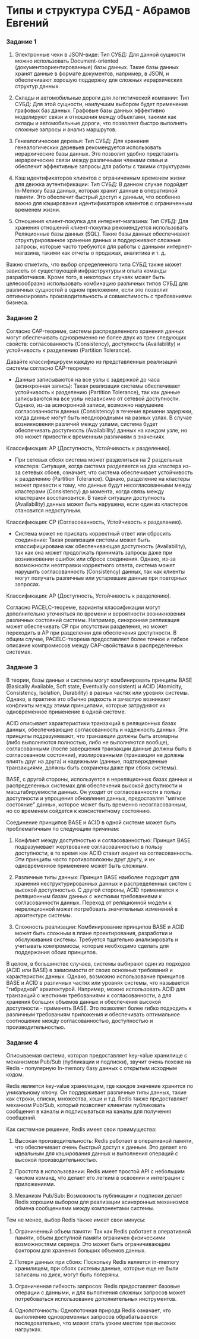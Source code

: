 # Типы и структура СУБД - Абрамов Евгений

### Задание 1

1. Электронные чеки в JSON-виде:
Тип СУБД: Для данной сущности можно использовать Document-oriented (документоориентированные) базы данных. Такие базы данных хранят данные в формате документов, например, в JSON, и обеспечивают хорошую поддержку для сложных иерархических структур данных.

2. Склады и автомобильные дороги для логистической компании:
Тип СУБД: Для этой сущности, наилучшим выбором будет применение графовых баз данных. Графовые базы данных эффективно моделируют связи и отношения между объектами, такими как склады и автомобильные дороги, что позволяет быстро выполнять сложные запросы и анализ маршрутов.

3. Генеалогические деревья:
Тип СУБД: Для хранения генеалогических деревьев рекомендуется использовать иерархические базы данных. Это позволит удобно представить иерархические связи между различными членами семьи и обеспечит эффективные запросы для работы с такими структурами.

4. Кэш идентификаторов клиентов с ограниченным временем жизни для движка аутентификации:
Тип СУБД: В данном случае подойдет In-Memory база данных, которая хранит данные в оперативной памяти. Это обеспечит быстрый доступ к данным, что особенно важно для кэширования идентификаторов клиентов с ограниченным временем жизни.

5. Отношения клиент-покупка для интернет-магазина:
Тип СУБД: Для хранения отношений клиент-покупка рекомендуется использовать Реляционные базы данных (SQL). Такие базы данных обеспечивают структурированное хранение данных и поддерживают сложные запросы, которые часто требуются для работы с данными интернет-магазина, такими как отчеты о продажах, аналитика и т. д.

Важно отметить, что выбор определенного типа СУБД также может зависеть от существующей инфраструктуры и опыта команды разработчиков. Кроме того, в некоторых случаях может быть целесообразно использовать комбинацию различных типов СУБД для различных сущностей в одном приложении, если это позволит оптимизировать производительность и совместимость с требованиями бизнеса.

### Задание 2

Согласно CAP-теореме, системы распределенного хранения данных могут обеспечивать одновременно не более двух из трех следующих свойств: согласованность (Consistency), доступность (Availability) и устойчивость к разделению (Partition Tolerance).

Давайте классифицируем каждую из представленных реализаций системы согласно CAP-теореме:

-   Данные записываются на все узлы с задержкой до часа (асинхронная запись):
    Такая реализация системы обеспечивает устойчивость к разделению (Partition Tolerance), так как данные записываются на все узлы независимо от сетевой доступности. Однако, из-за асинхронной записи, возможно нарушение согласованности данных (Consistency) в течение времени задержки, когда данные могут быть неоднородными на разных узлах. В случае возникновения различий между узлами, система будет обеспечивать доступность (Availability) данных на каждом узле, но это может привести к временным различиям в значениях.

Классификация: AP (Доступность, Устойчивость к разделению).

-   При сетевых сбоях система может разделиться на 2 раздельных кластера:
    Ситуация, когда система разделяется на два кластера из-за сетевых сбоев, означает, что система обеспечивает устойчивость к разделению (Partition Tolerance). Однако, разделение на кластеры может привести к тому, что данные будут несогласованными между кластерами (Consistency) до момента, когда связь между кластерами восстановится. В такой ситуации доступность (Availability) данных может быть нарушена, если один из кластеров становится недоступным.

Классификация: CP (Согласованность, Устойчивость к разделению).

-    Система может не прислать корректный ответ или сбросить соединение:
    Такая реализация системы может быть классифицирована как обеспечивающая доступность (Availability), так как она может продолжать принимать запросы даже при возникновении ошибок или сбросе соединения. Однако, из-за возможности неотправки корректного ответа, система может нарушить согласованность (Consistency) данных, так как клиенты могут получать различные или устаревшие данные при повторных запросах.

Классификация: AP (Доступность, Устойчивость к разделению).

Согласно PACELC-теореме, варианты классификации могут дополнительно уточняться по времени и вероятности возникновения различных состояний системы. Например, синхронная репликация может обеспечивать CP при отсутствии разделения, но может переходить в AP при разделении для обеспечения доступности. В общем случае, PACELC-теорема предоставляет более точное и гибкое описание компромиссов между CAP-свойствами в распределенных системах.

### Задание 3

В теории, базы данных и системы могут комбинировать принципы BASE (Basically Available, Soft state, Eventually consistent) и ACID (Atomicity, Consistency, Isolation, Durability) в разных частях или уровнях системы. Однако, в практике это обычно редкость и зачастую возникают конфликты между этими принципами, которые затрудняют их одновременное применение в одной системе.

ACID описывает характеристики транзакций в реляционных базах данных, обеспечивающие согласованность и надежность данных. Эти принципы подразумевают, что транзакции должны быть атомарны (либо выполняются полностью, либо не выполняются вообще), согласованными (после завершения транзакции данные должны быть в согласованном состоянии), изолированными (транзакции не должны влиять друг на друга) и надежными (данные, подтвержденные транзакциями, должны быть сохранены даже при сбоях системы).

BASE, с другой стороны, используется в нереляционных базах данных и распределенных системах для обеспечения высокой доступности и масштабируемости данных. Он уходит от согласованности в пользу доступности и упрощения обновления данных, предоставляя "мягкое состояние" данных, которое может быть временно несогласованным, но со временем сойдется к консистентному состоянию.

Соединение принципов BASE и ACID в одной системе может быть проблематичным по следующим причинам:

1. Конфликт между доступностью и согласованностью: Принцип BASE подразумевает жертвование согласованностью в пользу доступности, в то время как ACID ставит акцент на согласованность. Эти принципы часто противоположны друг другу, и их одновременное применение может быть сложным.

2. Различные типы данных: Принцип BASE наиболее подходит для хранения неструктурированных данных и распределенных систем с высокой доступностью. С другой стороны, ACID применяется к реляционным базам данных с жесткими требованиями к согласованности данных. Переход от реляционной модели к нереляционной может потребовать значительных изменений в архитектуре системы.

3. Сложность реализации: Комбинирование принципов BASE и ACID может быть сложным в плане проектирования, разработки и обслуживания системы. Требуется тщательно анализировать и учитывать компромиссы, которые необходимо сделать для поддержания обоих принципов.

В целом, в большинстве случаев, системы выбирают один из подходов (ACID или BASE) в зависимости от своих основных требований и характеристик данных. Однако, возможно использование принципов BASE и ACID в различных частях или уровнях системы, что называется "гибридной" архитектурой. Например, можно использовать ACID для транзакций с жесткими требованиями к согласованности, а для хранения больших объемов данных и обеспечения высокой доступности - применять BASE. Это позволяет более гибко подходить к различным требованиям приложения и обеспечивать оптимальное соотношение между согласованностью, доступностью и производительностью.

### Задание 4

Описываемая система, которая предоставляет key-value хранилище с механизмом Pub/Sub (публикации и подписки), звучит очень похоже на Redis - популярную In-memory базу данных с открытым исходным кодом.

Redis является key-value хранилищем, где каждое значение хранится по уникальному ключу. Он поддерживает различные типы данных, такие как строки, списки, множества, хэши и т.д. Redis также предоставляет механизм Pub/Sub, который позволяет клиентам публиковать сообщения в каналы и подписываться на каналы для получения сообщений.

Как системное решение, Redis имеет свои преимущества:

1. Высокая производительность: Redis работает в оперативной памяти, что обеспечивает очень быстрый доступ к данным. Это делает его идеальным для кэширования данных и выполнения операций с высокой производительностью.

2. Простота в использовании: Redis имеет простой API с небольшим числом команд, что делает его легким в освоении и интеграции с приложениями.

3. Механизм Pub/Sub: Возможность публикации и подписки делает Redis хорошим выбором для реализации асинхронных механизмов обмена сообщениями между компонентами системы.

Тем не менее, выбор Redis также имеет свои минусы:

1. Ограниченный объем памяти: Так как Redis работает в оперативной памяти, объем доступной памяти ограничен физическими возможностями сервера. Это может быть ограничивающим фактором для хранения больших объемов данных.

2. Потеря данных при сбоях: Поскольку Redis является in-memory хранилищем, при сбоях системы данные, которые еще не были записаны на диск, могут быть потеряны.

3. Ограниченная гибкость запросов: Redis предоставляет базовые операции с данными, и для выполнения сложных запросов может потребоваться использование дополнительных инструментов.

4. Однопоточность: Однопоточная природа Redis означает, что выполнение одновременных запросов обрабатывается последовательно, что может стать узким местом при высоких нагрузках.